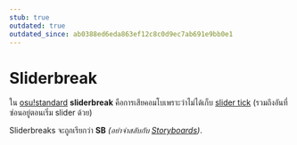 ```yaml
---
stub: true
outdated: true
outdated_since: ab0388ed6eda863ef12c8c0d9ec7ab691e9bb0e1
---
```


# Sliderbreak

ใน [osu!standard](/wiki/Game_mode/osu!) **sliderbreak** คือการเสียคอมโบเพราะว่าไม่ได้เก็บ [slider tick](/wiki/Beatmapping/Slider_tick) (รวมถึงอันที่ซ่อนอยู่ตอนเริ่ม slider ด้วย)

Sliderbreaks จะถูกเรียกว่า **SB** *(อย่าจำสลับกับ [Storyboards](/wiki/Storyboards))*.

